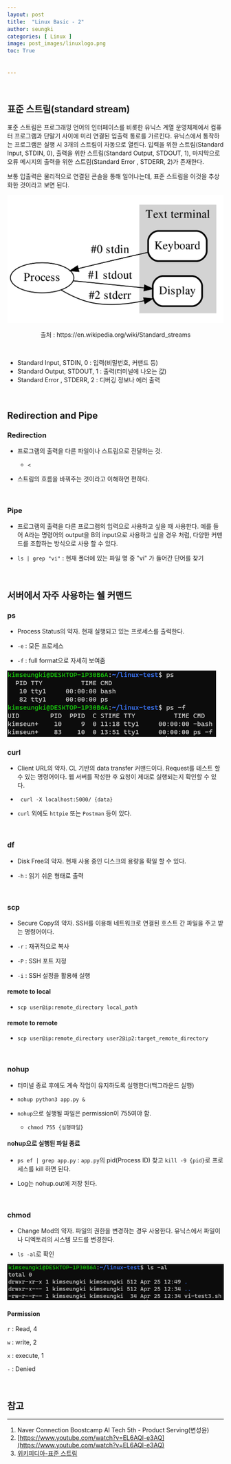 ```yaml
---
layout: post
title:  "Linux Basic - 2"
author: seungki
categories: [ Linux ]
image: post_images/linuxlogo.png
toc: True


---
```


<br>

## 표준 스트림(standard stream)

표준 스트림은 프로그래밍 언어의 인터페이스를 비롯한 유닉스 계열 운영체제에서 컴퓨터 프로그램과 단말기 사이에 미리 연결된 입출력 통로를 가르킨다. 유닉스에서 통작하는 프로그램은 실행 시 3개의 스트림이 자동으로 열린다. 입력을 위한 스트림(Standard Input, STDIN, 0), 출력을 위한 스트림(Standard Output, STDOUT, 1), 마지막으로 오류 메시지의 출력을 위한 스트림(Standard Error , STDERR, 2)가 존재한다. 

보통 입출력은 물리적으로 연결된 콘솔을 통해 일어나는데, 표준 스트림을 이것을 추상화한 것이라고 보면 된다.



<img src="../post_images/Basic Linux2/Stdstreams.png" alt="Stdstreams" style="zoom: 50%;" class="center-image"/>

<p align="center">출처 : https://en.wikipedia.org/wiki/Standard_streams</p>


​    

* Standard Input, STDIN, 0 : 입력(비밀번호, 커맨드 등)
* Standard Output, STDOUT, 1 : 출력(터미널에 나오는 값)
* Standard Error , STDERR, 2 : 디버깅 정보나 에러 출력

<br>

## Redirection and Pipe

### Redirection

* 프로그램의 출력을 다른 파일이나 스트림으로 전달하는 것.
  * ``` < ```

* 스트림의 흐름을 바꿔주는 것이라고 이해하면 편하다.

<br>

### Pipe

* 프로그램의 출력을 다른 프로그램의 입력으로 사용하고 싶을 때 사용한다. 예를 들어 A라는 명령어의 output을 B의 input으로 사용하고 싶을 경우 처럼, 다양한 커맨드를 조합하는 방식으로 사용 할 수 있다.

* ```ls | grep "vi"``` : 현재 폴더에 있는 파일 명 중 "vi" 가 들어간 단어를 찾기 

<br>

## 서버에서 자주 사용하는 쉘 커맨드

### ps

* Process Status의 약자. 현재 실행되고 있는 프로세스를 출력한다. 

* ```-e``` : 모든 프로세스

* ```-f``` : full format으로 자세히 보여줌



<img src="../post_images/Basic Linux2/ps.PNG" alt="ps" style="zoom:100%;" class="center-image"/>

<br>

### curl

* Client URL의 약자. CL 기반의 data transfer 커맨드이다. Request를 테스트 할 수 있는 명령어이다. 웹 서버를 작성한 후 요청이 제대로 실행되는지 확인할 수 있다.

* ``` curl -X localhost:5000/ {data}``` 

* ```curl``` 외에도 ```httpie``` 또는 ```Postman``` 등이 있다.

<br>

### df

* Disk Free의 약자. 현재 사용 중인 디스크의 용량을 확일 할 수 있다.

* ```-h``` : 읽기 쉬운 형태로 출력

<br>

### scp

* Secure Copy의 약자. SSH를 이용해 네트워크로 연결된 호스트 간 파일을 주고 받는 명령어이다.

* ```-r``` : 재귀적으로 복사

* ```-P``` : SSH 포트 지정

* ```-i``` : SSH 설정을 활용해 실행

#### **remote to local**

* ```scp user@ip:remote_directory local_path```

#### **remote to remote**

* ```scp user@ip:remote_directory user2@ip2:target_remote_directory```

<br>

### nohup

* 터미널 종료 후에도 계속 작업이 유지하도록 실행한다(백그라운드 실행)

* ```nohup python3 app.py &```

* ```nohup```으로 실행될 파일은 permission이 755여야 함.
  * ```chmod 755 {실행파일}```

#### **nohup으로 실행된 파일 종료**

* ``` ps ef | grep app.py ``` : ```app.py```의 pid(Process ID) 찾고 ```kill -9 {pid}```로 프로세스를 kill 하면 된다.

* Log는 nohup.out에 저장 된다. 

<br>

### chmod

* Change Mod의 약자. 파일의 권한을 변경하는 경우 사용한다. 유닉스에서 파일이나 디엑토리의 시스템 모드를 변경한다. 

* ```ls -al```로 확인

<img src="../post_images/Basic Linux2/chmod.PNG" alt="chmod" style="zoom:100%;" class="center-image"/>

#### Permission

```r``` : Read, 4

```w``` : write, 2

```x``` : execute, 1

```-``` : Denied

<br>

## 참고

---

1. Naver Connection Boostcamp AI Tech 5th - Product Serving(변성윤)
2. [https://www.youtube.com/watch?v=EL6AQl-e3AQ](https://www.youtube.com/watch?v=EL6AQl-e3AQ)
3. [위키피디아-표준 스트림](https://ko.wikipedia.org/wiki/%ED%91%9C%EC%A4%80_%EC%8A%A4%ED%8A%B8%EB%A6%BC)
